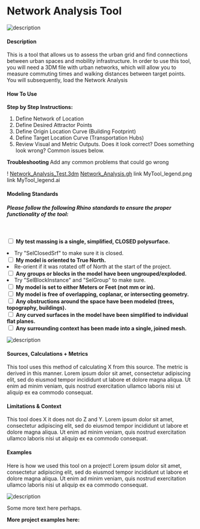 # Network Analysis Tool
<!--add your title on the first line above-->

<!--add your summary image here, try to make it explanatory of what the tool does, not just what the output looks like. For example, exposure a part of the analysis geometry. An animated GIF can also be used to explain how the tool is working-->

![description](../images/1.jpg)

<!-- ![description of image](/XIM-GSAPP-Fa20/images/tool_example_2.jpg) -->

#### Description

<!--add your description below-->
This is a tool that allows us to assess the urban grid and find connections between urban spaces and mobility infrastructure. In order to use this tool, you will need a 3DM file with urban networks, which will allow you to measure commuting times and walking distances between target points. You will subsequently, load the Network Analysis

#### How To Use

<b>Step by Step Instructions:</b>
1. Define Network of Location
2. Define Desired Attractor Points
2. Define Origin Location Curve (Building Footprint)
3. Define Target Location Curve (Transportation Hubs)
4. Review Visual and Metric Outputs. Does it look correct? Does something look wrong? Common issues below.

<b> Troubleshooting </b>
Add any common problems that could go wrong

<!--add a list your downloadable links below with "link " appended to the beginning. You should have sample rhino + grasshopper files and a legend-->
! [Network_Analysis_Test.3dm](https://www.dropbox.com/s/a32bnom7wenjp31/Network_Analysis_Test.3dm?dl=0)
[Network_Analysis.gh](https://www.dropbox.com/s/c0f671jend5ouif/Network_Analysis.gh?dl=0)
link MyTool_legend.png
link MyTool_legend.ai

#### Modeling Standards
<!--Revise for specific modeling requirements for you analysis to run properly. If useful, add an image of properly vs improperly model geometry-->
<h5>Please follow the following Rhino standards to ensure the proper functionality of the tool:</h5>
<br>

<input type="checkbox"> <b>My test massing is a single, simplified, CLOSED polysurface.</b>
  <li>Try "SelClosedSrf" to make sure it is closed.</li>
<input type="checkbox"> <b>My model is oriented to True North.</b>
  <li>Re-orient if it was rotated off of North at the start of the project.</li>
<input type="checkbox"> <b>Any groups or blocks in the model have been ungrouped/exploded.</b>
  <li>Try "SelBlockInstance" and "SelGroup" to make sure.</li>
<input type="checkbox"> <b>My model is set to either Meters or Feet (not mm or in).</b> <br>
<input type="checkbox"> <b>My model is free of overlapping, coplanar, or intersecting geometry.</b><br>
<input type="checkbox"> <b>Any obstructions around the space have been modeled (trees, topography, buildings).</b><br>
<input type="checkbox"> <b>Any curved surfaces in the model have been simplified to individual flat planes.</b><br>
<input type="checkbox"> <b>Any surrounding context has been made into a single, joined mesh.</b>

![description](../images/tool_example_2.jpg)

<!-- ![description of image](/XIM-GSAPP-Fa20/images/tool_example_2.jpg) -->

#### Sources, Calculations + Metrics
<!--add text and/or images for any sources for you metrics, calculations & equations, assumptions and specific metric output-->
This tool uses this method of calculating X from this source. The metric is derived in this manner. Lorem ipsum dolor sit amet, consectetur adipiscing elit, sed do eiusmod tempor incididunt ut labore et dolore magna aliqua. Ut enim ad minim veniam, quis nostrud exercitation ullamco laboris nisi ut aliquip ex ea commodo consequat.

#### Limitations & Context
<!--add text and/or images that expose potential for bias by stating limitations (ie what does this tool not do,) and the context in which it was created.-->

This tool does X it does not do Z and Y. Lorem ipsum dolor sit amet, consectetur adipiscing elit, sed do eiusmod tempor incididunt ut labore et dolore magna aliqua. Ut enim ad minim veniam, quis nostrud exercitation ullamco laboris nisi ut aliquip ex ea commodo consequat.

#### Examples
<!--add images and text to describe a use case below-->
Here is how we used this tool on a project! Lorem ipsum dolor sit amet, consectetur adipiscing elit, sed do eiusmod tempor incididunt ut labore et dolore magna aliqua. Ut enim ad minim veniam, quis nostrud exercitation ullamco laboris nisi ut aliquip ex ea commodo consequat.

![description](../images/tool_example_2.jpg)

<!-- ![description of image](/XIM-GSAPP-Fa20/images/tool_example_2.jpg) -->

Some more text here perhaps.

<b> More project examples here: </b>
